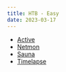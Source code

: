 ```yaml
---
title: HTB - Easy
date: 2023-03-17
---
```


- [Active](HTB/Easy/Active/Active.md)
- [Netmon](Netmon.md)
- [Sauna](HTB/Easy/Sauna/Sauna.md)
- [Timelapse](Timelapse.md)
